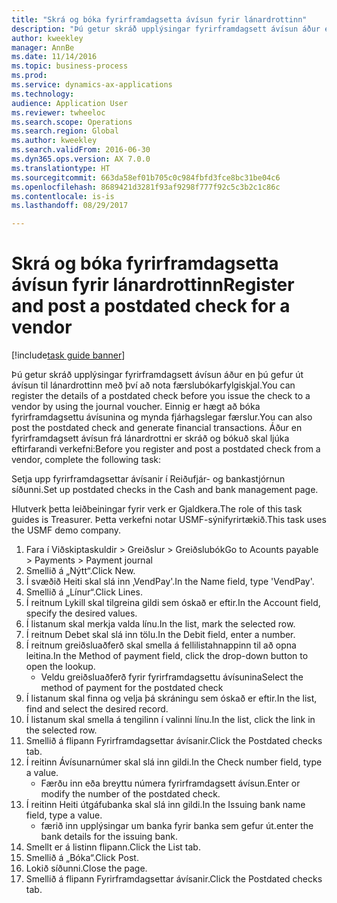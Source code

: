 ```yaml
--- 
title: "Skrá og bóka fyrirframdagsetta ávísun fyrir lánardrottinn"
description: "Þú getur skráð upplýsingar fyrirframdagsett ávísun áður en þú gefur út ávísun til lánardrottinn með því að nota færslubókarfylgiskjal."
author: kweekley
manager: AnnBe
ms.date: 11/14/2016
ms.topic: business-process
ms.prod: 
ms.service: dynamics-ax-applications
ms.technology: 
audience: Application User
ms.reviewer: twheeloc
ms.search.scope: Operations
ms.search.region: Global
ms.author: kweekley
ms.search.validFrom: 2016-06-30
ms.dyn365.ops.version: AX 7.0.0
ms.translationtype: HT
ms.sourcegitcommit: 663da58ef01b705c0c984fbfd3fce8bc31be04c6
ms.openlocfilehash: 8689421d3281f93af9298f777f92c5c3b2c1c86c
ms.contentlocale: is-is
ms.lasthandoff: 08/29/2017

---
```

# <a name="register-and-post-a-postdated-check-for-a-vendor"></a><span data-ttu-id="7a67c-103">Skrá og bóka fyrirframdagsetta ávísun fyrir lánardrottinn</span><span class="sxs-lookup"><span data-stu-id="7a67c-103">Register and post a postdated check for a vendor</span></span>

[!include[task guide banner](../../includes/task-guide-banner.md)]

<span data-ttu-id="7a67c-104">Þú getur skráð upplýsingar fyrirframdagsett ávísun áður en þú gefur út ávísun til lánardrottinn með því að nota færslubókarfylgiskjal.</span><span class="sxs-lookup"><span data-stu-id="7a67c-104">You can register the details of a postdated check before you issue the check to a vendor by using the journal voucher.</span></span> <span data-ttu-id="7a67c-105">Einnig er hægt að bóka fyrirframdagsettu ávísunina og mynda fjárhagslegar færslur.</span><span class="sxs-lookup"><span data-stu-id="7a67c-105">You can also post the postdated check and generate financial transactions.</span></span> <span data-ttu-id="7a67c-106">Áður en fyrirframdagsett ávísun frá lánardrottni er skráð og bókuð skal ljúka eftirfarandi verkefni:</span><span class="sxs-lookup"><span data-stu-id="7a67c-106">Before you register and post a postdated check from a vendor, complete the following task:</span></span> 

<span data-ttu-id="7a67c-107">Setja upp fyrirframdagsettar ávísanir í Reiðufjár- og bankastjórnun síðunni.</span><span class="sxs-lookup"><span data-stu-id="7a67c-107">Set up postdated checks in the Cash and bank management page.</span></span> 



<span data-ttu-id="7a67c-108">Hlutverk þetta leiðbeiningar fyrir verk er Gjaldkera.</span><span class="sxs-lookup"><span data-stu-id="7a67c-108">The role of this task guides is Treasurer.</span></span> <span data-ttu-id="7a67c-109">Þetta verkefni notar USMF-sýnifyrirtækið.</span><span class="sxs-lookup"><span data-stu-id="7a67c-109">This task uses the USMF demo company.</span></span>

1. <span data-ttu-id="7a67c-110">Fara í Viðskiptaskuldir > Greiðslur > Greiðslubók</span><span class="sxs-lookup"><span data-stu-id="7a67c-110">Go to Acounts payable > Payments > Payment journal</span></span>
2. <span data-ttu-id="7a67c-111">Smellið á „Nýtt“.</span><span class="sxs-lookup"><span data-stu-id="7a67c-111">Click New.</span></span>
3. <span data-ttu-id="7a67c-112">Í svæðið Heiti skal slá inn ‚VendPay'.</span><span class="sxs-lookup"><span data-stu-id="7a67c-112">In the Name field, type 'VendPay'.</span></span>
4. <span data-ttu-id="7a67c-113">Smellið á „Línur“.</span><span class="sxs-lookup"><span data-stu-id="7a67c-113">Click Lines.</span></span>
5. <span data-ttu-id="7a67c-114">Í reitnum Lykill skal tilgreina gildi sem óskað er eftir.</span><span class="sxs-lookup"><span data-stu-id="7a67c-114">In the Account field, specify the desired values.</span></span>
6. <span data-ttu-id="7a67c-115">Í listanum skal merkja valda línu.</span><span class="sxs-lookup"><span data-stu-id="7a67c-115">In the list, mark the selected row.</span></span>
7. <span data-ttu-id="7a67c-116">Í reitnum Debet skal slá inn tölu.</span><span class="sxs-lookup"><span data-stu-id="7a67c-116">In the Debit field, enter a number.</span></span>
8. <span data-ttu-id="7a67c-117">Í reitnum greiðsluaðferð skal smella á fellilistahnappinn til að opna leitina.</span><span class="sxs-lookup"><span data-stu-id="7a67c-117">In the Method of payment field, click the drop-down button to open the lookup.</span></span>
    * <span data-ttu-id="7a67c-118">Veldu greiðsluaðferð fyrir fyrirframdagsettu ávísunina</span><span class="sxs-lookup"><span data-stu-id="7a67c-118">Select the method of payment for the postdated check</span></span>  
9. <span data-ttu-id="7a67c-119">Í listanum skal finna og velja þá skráningu sem óskað er eftir.</span><span class="sxs-lookup"><span data-stu-id="7a67c-119">In the list, find and select the desired record.</span></span>
10. <span data-ttu-id="7a67c-120">Í listanum skal smella á tengilinn í valinni línu.</span><span class="sxs-lookup"><span data-stu-id="7a67c-120">In the list, click the link in the selected row.</span></span>
11. <span data-ttu-id="7a67c-121">Smellið á flipann Fyrirframdagsettar ávísanir.</span><span class="sxs-lookup"><span data-stu-id="7a67c-121">Click the Postdated checks tab.</span></span>
12. <span data-ttu-id="7a67c-122">Í reitinn Ávísunarnúmer skal slá inn gildi.</span><span class="sxs-lookup"><span data-stu-id="7a67c-122">In the Check number field, type a value.</span></span>
    * <span data-ttu-id="7a67c-123">Færðu inn eða breyttu númera fyrirframdagsett ávísun.</span><span class="sxs-lookup"><span data-stu-id="7a67c-123">Enter or modify the number of the postdated check.</span></span>  
13. <span data-ttu-id="7a67c-124">Í reitinn Heiti útgáfubanka skal slá inn gildi.</span><span class="sxs-lookup"><span data-stu-id="7a67c-124">In the Issuing bank name field, type a value.</span></span>
    * <span data-ttu-id="7a67c-125">færið inn upplýsingar um banka fyrir banka sem gefur út.</span><span class="sxs-lookup"><span data-stu-id="7a67c-125">enter the bank details for the issuing bank.</span></span>  
14. <span data-ttu-id="7a67c-126">Smellt er á listinn flipann.</span><span class="sxs-lookup"><span data-stu-id="7a67c-126">Click the List tab.</span></span>
15. <span data-ttu-id="7a67c-127">Smellið á „Bóka“.</span><span class="sxs-lookup"><span data-stu-id="7a67c-127">Click Post.</span></span>
16. <span data-ttu-id="7a67c-128">Lokið síðunni.</span><span class="sxs-lookup"><span data-stu-id="7a67c-128">Close the page.</span></span>
17. <span data-ttu-id="7a67c-129">Smellið á flipann Fyrirframdagsettar ávísanir.</span><span class="sxs-lookup"><span data-stu-id="7a67c-129">Click the Postdated checks tab.</span></span>


